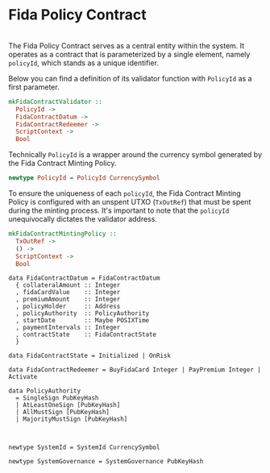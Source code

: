 # Fida Policy Contract

\
The Fida Policy Contract serves as a central entity within the system. It operates as a contract that is parameterized by a single element, namely `policyId`, which stands as a unique identifier.

Below you can find a definition of its validator function with `PolicyId` as a first parameter.

```haskell
mkFidaContractValidator ::
  PolicyId ->
  FidaContractDatum ->
  FidaContractRedeemer ->
  ScriptContext ->
  Bool
```

Technically `PolicyId` is a wrapper around the currency symbol generated by the Fida Contract Minting Policy.&#x20;

```haskell
newtype PolicyId = PolicyId CurrencySymbol
```

To ensure the uniqueness of each `policyId`, the Fida Contract Minting Policy is configured with an unspent UTXO (`TxOutRef`) that must be spent during the minting process. It's important to note that the `policyId` unequivocally dictates the validator address.

```haskell
mkFidaContractMintingPolicy ::
  TxOutRef ->
  () ->
  ScriptContext ->
  Bool
```



<pre class="language-haskell"><code class="lang-haskell">data FidaContractDatum = FidaContractDatum
  { collateralAmount :: Integer
  , fidaCardValue    :: Integer
  , premiumAmount    :: Integer
  , policyHolder     :: Address
  , policyAuthority  :: PolicyAuthority
  , startDate        :: Maybe POSIXTime
  , paymentIntervals :: Integer
  , contractState    :: FidaContractState
  }
  
data FidaContractState = Initialized | OnRisk

data FidaContractRedeemer = BuyFidaCard Integer | PayPremium Integer | Activate

data PolicyAuthority
  = SingleSign PubKeyHash
  | AtLeastOneSign [PubKeyHash]
  | AllMustSign [PubKeyHash]
  | MajorityMustSign [PubKeyHash]

<strong>
</strong>
newtype SystemId = SystemId CurrencySymbol

newtype SystemGovernance = SystemGovernance PubKeyHash
</code></pre>
